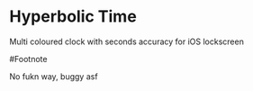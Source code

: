 # Hyperbolic Time
Multi coloured clock with seconds accuracy for iOS lockscreen

#Footnote

No fukn way, buggy asf
